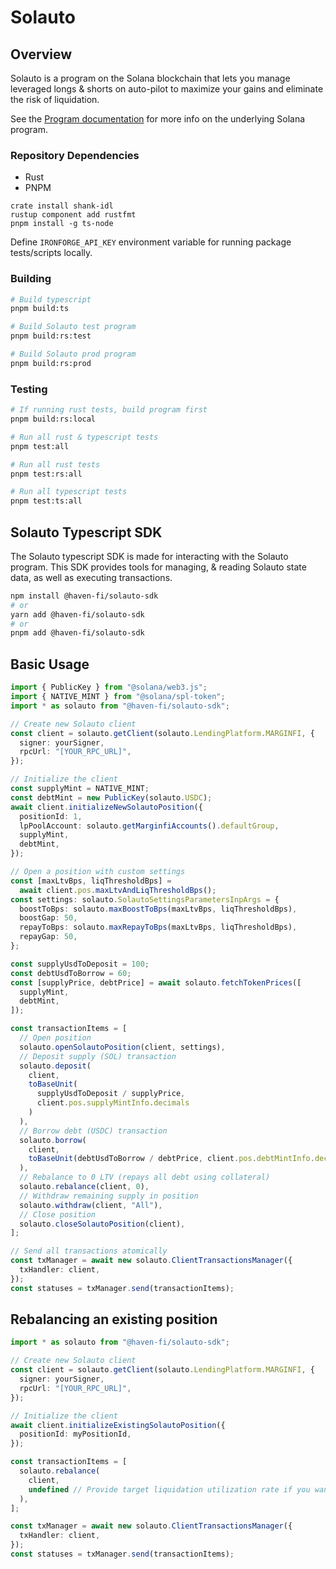 # Solauto

## Overview

Solauto is a program on the Solana blockchain that lets you manage leveraged longs & shorts on auto-pilot to maximize your gains and eliminate the risk of liquidation.

See the [Program documentation](/programs/solauto/README.md) for more info on the underlying Solana program.

### Repository Dependencies

- Rust
- PNPM

```
crate install shank-idl
rustup component add rustfmt
pnpm install -g ts-node
```

Define `IRONFORGE_API_KEY` environment variable for running package tests/scripts locally.

### Building

```bash
# Build typescript
pnpm build:ts

# Build Solauto test program
pnpm build:rs:test

# Build Solauto prod program
pnpm build:rs:prod
```

### Testing

```bash
# If running rust tests, build program first
pnpm build:rs:local

# Run all rust & typescript tests
pnpm test:all

# Run all rust tests
pnpm test:rs:all

# Run all typescript tests
pnpm test:ts:all
```

## Solauto Typescript SDK

The Solauto typescript SDK is made for interacting with the Solauto program. This SDK provides tools for managing, & reading Solauto state data, as well as executing transactions.

```bash
npm install @haven-fi/solauto-sdk
# or
yarn add @haven-fi/solauto-sdk
# or
pnpm add @haven-fi/solauto-sdk
```

## Basic Usage

```typescript
import { PublicKey } from "@solana/web3.js";
import { NATIVE_MINT } from "@solana/spl-token";
import * as solauto from "@haven-fi/solauto-sdk";

// Create new Solauto client
const client = solauto.getClient(solauto.LendingPlatform.MARGINFI, {
  signer: yourSigner,
  rpcUrl: "[YOUR_RPC_URL]",
});

// Initialize the client
const supplyMint = NATIVE_MINT;
const debtMint = new PublicKey(solauto.USDC);
await client.initializeNewSolautoPosition({
  positionId: 1,
  lpPoolAccount: solauto.getMarginfiAccounts().defaultGroup,
  supplyMint,
  debtMint,
});

// Open a position with custom settings
const [maxLtvBps, liqThresholdBps] =
  await client.pos.maxLtvAndLiqThresholdBps();
const settings: solauto.SolautoSettingsParametersInpArgs = {
  boostToBps: solauto.maxBoostToBps(maxLtvBps, liqThresholdBps),
  boostGap: 50,
  repayToBps: solauto.maxRepayToBps(maxLtvBps, liqThresholdBps),
  repayGap: 50,
};

const supplyUsdToDeposit = 100;
const debtUsdToBorrow = 60;
const [supplyPrice, debtPrice] = await solauto.fetchTokenPrices([
  supplyMint,
  debtMint,
]);

const transactionItems = [
  // Open position
  solauto.openSolautoPosition(client, settings),
  // Deposit supply (SOL) transaction
  solauto.deposit(
    client,
    toBaseUnit(
      supplyUsdToDeposit / supplyPrice,
      client.pos.supplyMintInfo.decimals
    )
  ),
  // Borrow debt (USDC) transaction
  solauto.borrow(
    client,
    toBaseUnit(debtUsdToBorrow / debtPrice, client.pos.debtMintInfo.decimals)
  ),
  // Rebalance to 0 LTV (repays all debt using collateral)
  solauto.rebalance(client, 0),
  // Withdraw remaining supply in position
  solauto.withdraw(client, "All"),
  // Close position
  solauto.closeSolautoPosition(client),
];

// Send all transactions atomically
const txManager = await new solauto.ClientTransactionsManager({
  txHandler: client,
});
const statuses = txManager.send(transactionItems);
```

## Rebalancing an existing position

```typescript
import * as solauto from "@haven-fi/solauto-sdk";

// Create new Solauto client
const client = solauto.getClient(solauto.LendingPlatform.MARGINFI, {
  signer: yourSigner,
  rpcUrl: "[YOUR_RPC_URL]",
});

// Initialize the client
await client.initializeExistingSolautoPosition({
  positionId: myPositionId,
});

const transactionItems = [
  solauto.rebalance(
    client,
    undefined // Provide target liquidation utilization rate if you want a specific LTV, otherwise it will rebalance according to position's settings (default)
  ),
];

const txManager = await new solauto.ClientTransactionsManager({
  txHandler: client,
});
const statuses = txManager.send(transactionItems);
```
